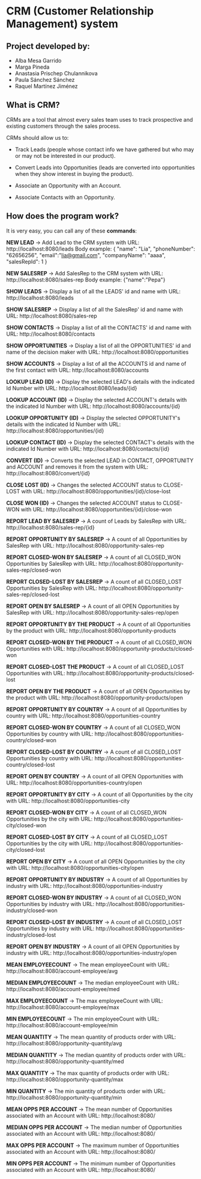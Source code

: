 # CRM (Customer Relationship Management) system 
## Project developed by:
- Alba Mesa Garrido
- Marga Pineda
- Anastasia Prischep Chulannikova
- Paula Sánchez Sánchez
- Raquel Martínez Jiménez

## What is CRM?

 CRMs are a tool that almost every sales team uses to track prospective and existing customers through the sales process.
 
 CRMs should allow us to:
 
 - Track Leads (people whose contact info we have gathered but who may or may not be interested in our product).
 
 - Convert Leads into Opportunities (leads are converted into opportunities when they show interest in buying the product).
 
  - Associate an Opportunity with an Account.
    
  - Associate Contacts with an Opportunity.
 
## How does the program work?

It is very easy, you can call any of these **commands**:

**NEW LEAD** -> Add Lead to the CRM system with URL: http://localhost:8080/leads Body example: {
"name": "Lia",
"phoneNumber": "62656256",
"email":"lia@gmail.com",
"companyName": "aaaa",
"salesRepId": 1
}

**NEW SALESREP** -> Add SalesRep to the CRM system with URL: http://localhost:8080/sales-rep  Body example: {"name":"Pepa"}

**SHOW LEADS** -> Display a list of all the LEADS' id and name with URL: http://localhost:8080/leads

**SHOW SALESREP** ->  Display a list of all the SalesRep' id and name with URL: http://localhost:8080/sales-rep

**SHOW CONTACTS** -> Display a list of all the CONTACTS' id and name with URL: http://localhost:8080/contacts

**SHOW OPPORTUNITIES** -> Display a list of all the OPPORTUNITIES' id and name of the decision maker with URL: http://localhost:8080/opportunities

**SHOW ACCOUNTS** -> Display a list of all the ACCOUNTS id and name of the first contact with URL: http://localhost:8080/accounts

**LOOKUP LEAD (ID)** -> Display the selected LEAD's details with the indicated Id Number with URL: http://localhost:8080/leads/{id}

**LOOKUP ACCOUNT (ID)** -> Display the selected ACCOUNT's details with the indicated Id Number with URL: http://localhost:8080/accounts/{id}

**LOOKUP OPPORTUNITY (ID)** -> Display the selected OPPORTUNITY's details with the indicated Id Number with URL: http://localhost:8080/opportunities/{id}

**LOOKUP CONTACT (ID)** -> Display the selected CONTACT's details with the indicated Id Number with URL: http://localhost:8080/contacts/{id}

**CONVERT (ID)** -> Converts the selected LEAD in CONTACT, OPPORTUNITY and ACCOUNT and removes it from the system with URL: http://localhost:8080/convert/{id}

**CLOSE LOST (ID)** -> Changes the selected ACCOUNT status to CLOSE-LOST with URL: http://localhost:8080/opportunities/{id}/close-lost

**CLOSE WON (ID)** -> Changes the selected ACCOUNT status to CLOSE-WON with URL: http://localhost:8080/opportunities/{id}/close-won

**REPORT LEAD BY SALESREP** -> A count of Leads by SalesRep with URL: http://localhost:8080/sales-rep/{id}

**REPORT OPPORTUNITY BY SALESREP** -> A count of all Opportunities by SalesRep with URL: http://localhost:8080/opportunity-sales-rep

**REPORT CLOSED-WON BY SALESREP** -> A count of all CLOSED_WON Opportunities by SalesRep with URL: http://localhost:8080/opportunity-sales-rep/closed-won

**REPORT CLOSED-LOST BY SALESREP** -> A count of all CLOSED_LOST Opportunities by SalesRep with URL: http://localhost:8080/opportunity-sales-rep/closed-lost

**REPORT OPEN BY SALESREP** -> A count of all OPEN Opportunities by SalesRep with URL: http://localhost:8080/opportunity-sales-rep/open

**REPORT OPPORTUNITY BY THE PRODUCT** -> A count of all Opportunities by the product with URL: http://localhost:8080/opportunity-products

**REPORT CLOSED-WON BY THE PRODUCT** -> A count of all CLOSED_WON Opportunities with URL: http://localhost:8080/opportunity-products/closed-won

**REPORT CLOSED-LOST THE PRODUCT** -> A count of all CLOSED_LOST Opportunities with URL: http://localhost:8080/opportunity-products/closed-lost

**REPORT OPEN BY THE PRODUCT** -> A count of all OPEN Opportunities by the product with URL: http://localhost:8080/opportunity-products/open

**REPORT OPPORTUNITY BY COUNTRY** -> A count of all Opportunities by country with URL: http://localhost:8080/opportunities-country

**REPORT CLOSED-WON BY COUNTRY** -> A count of all CLOSED_WON Opportunities by country with URL: http://localhost:8080/opportunities-country/closed-won

**REPORT CLOSED-LOST BY COUNTRY** -> A count of all CLOSED_LOST Opportunities by country with URL: http://localhost:8080/opportunities-country/closed-lost

**REPORT OPEN BY COUNTRY** -> A count of all OPEN Opportunities with URL: http://localhost:8080/opportunities-country/open

**REPORT OPPORTUNITY BY CITY** -> A count of all Opportunities by the city with URL: http://localhost:8080/opportunities-city

**REPORT CLOSED-WON BY CITY** -> A count of all CLOSED_WON Opportunities by the city with URL: http://localhost:8080/opportunities-city/closed-won

**REPORT CLOSED-LOST BY CITY** -> A count of all CLOSED_LOST Opportunities by the city with URL: http://localhost:8080/opportunities-city/closed-lost

**REPORT OPEN BY CITY** -> A count of all OPEN Opportunities by the city with URL: http://localhost:8080/opportunities-city/open

**REPORT OPPORTUNITY BY INDUSTRY** -> A count of all Opportunities by industry with URL: http://localhost:8080/opportunities-industry

**REPORT CLOSED-WON BY INDUSTRY** -> A count of all CLOSED_WON Opportunities by industry with URL: http://localhost:8080/opportunities-industry/closed-won

**REPORT CLOSED-LOST BY INDUSTRY** -> A count of all CLOSED_LOST Opportunities by industry with URL: http://localhost:8080/opportunities-industry/closed-lost

**REPORT OPEN BY INDUSTRY** -> A count of all OPEN Opportunities by industry with URL: http://localhost:8080/opportunities-industry/open

**MEAN EMPLOYEECOUNT** -> The mean employeeCount with URL: http://localhost:8080/account-employee/avg

**MEDIAN EMPLOYEECOUNT** -> The median employeeCount with URL: http://localhost:8080/account-employee/med

**MAX EMPLOYEECOUNT** -> The max employeeCount with URL: http://localhost:8080/account-employee/max

**MIN EMPLOYEECOUNT** -> The min employeeCount with URL: http://localhost:8080/account-employee/min

**MEAN QUANTITY** -> The mean quantity of products order with URL: http://localhost:8080/opportunity-quantity/avg

**MEDIAN QUANTITY** -> The median quantity of products order with URL: http://localhost:8080/opportunity-quantity/med

**MAX QUANTITY** -> The max quantity of products order with URL: http://localhost:8080/opportunity-quantity/max

**MIN QUANTITY** -> The min quantity of products order with URL: http://localhost:8080/opportunity-quantity/min

**MEAN OPPS PER ACCOUNT** -> The mean number of Opportunities associated with an Account with URL: http://localhost:8080/

**MEDIAN OPPS PER ACCOUNT** -> The median number of Opportunities associated with an Account with URL: http://localhost:8080/

**MAX OPPS PER ACCOUNT** -> The maximum number of Opportunities associated with an Account with URL: http://localhost:8080/

**MIN OPPS PER ACCOUNT** -> The minimum number of Opportunities associated with an Account with URL: http://localhost:8080/
